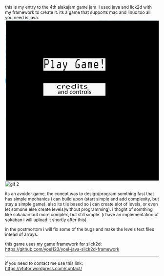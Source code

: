 this is my entry to the 4th alakajam game jam.
i used java and lick2d with my framework to create it.
its a game that supports mac and linux too all you need is java.
![gif 1](https://github.com/yoel123/alakajam4-avoider-game-java-slick2d/blob/master/gifs/alakajam41.gif?raw=true)
![gif 2](https://github.com/yoel123/alakajam4-avoider-game-java-slick2d/blob/master/gifs/alakajam42.gif?raw=true)

its an avoider game, the conept was to design/program somthing fast
that has simple mechanics i can build upon (start simple and add complexity, but stay a simple game).
also its tile based so i can create alot of levels, or even let somone else create levels(without programming).
 i thoght of somthing like sokaban but more complex, but still simple.
(i have an implementation of sokaban i will upload it shortly after this).

in the postmortom i will fix some of the bugs and make the levels text files intead of arrays.

this game uses my game framework for slick2d:
https://github.com/yoel123/yoel-java-slick2d-framework

----------------------------------------

if you need to contact me use this link:
https://ytutor.wordpress.com/contact/ 
